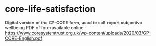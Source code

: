 # core-life-satisfaction
Digital version of the GP-CORE form, used to self-report subjective wellbeing
PDF of form available online - https://www.coresystemtrust.org.uk/wp-content/uploads/2020/03/GP-CORE-English.pdf
